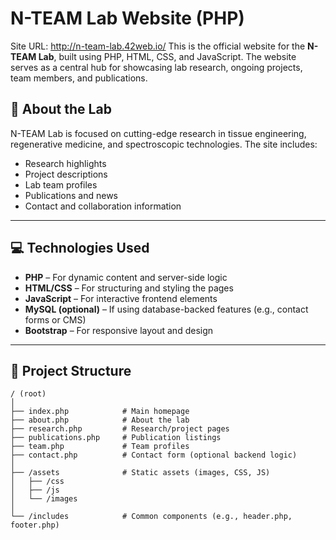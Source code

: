 # N-TEAM Lab Website (PHP)
Site URL: http://n-team-lab.42web.io/
This is the official website for the **N-TEAM Lab**, built using PHP, HTML, CSS, and JavaScript. The website serves as a central hub for showcasing lab research, ongoing projects, team members, and publications.

## 🧪 About the Lab

N-TEAM Lab is focused on cutting-edge research in tissue engineering, regenerative medicine, and spectroscopic technologies. The site includes:

- Research highlights
- Project descriptions
- Lab team profiles
- Publications and news
- Contact and collaboration information

---

## 💻 Technologies Used

- **PHP** – For dynamic content and server-side logic
- **HTML/CSS** – For structuring and styling the pages
- **JavaScript** – For interactive frontend elements
- **MySQL (optional)** – If using database-backed features (e.g., contact forms or CMS)
- **Bootstrap** – For responsive layout and design

---

## 📁 Project Structure

```plaintext
/ (root)
│
├── index.php            # Main homepage
├── about.php            # About the lab
├── research.php         # Research/project pages
├── publications.php     # Publication listings
├── team.php             # Team profiles
├── contact.php          # Contact form (optional backend logic)
│
├── /assets              # Static assets (images, CSS, JS)
│   ├── /css
│   ├── /js
│   └── /images
│
└── /includes            # Common components (e.g., header.php, footer.php)
